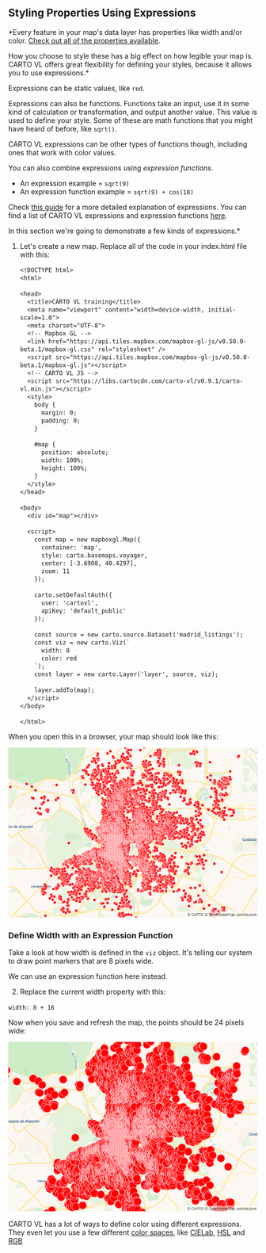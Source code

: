 ## Styling Properties Using Expressions

*Every feature in your map's data layer has properties like width and/or color. [Check out all of the properties available](https://carto.com/developers/carto-vl/reference/#cartoexpressions).

How you choose to style these has a big effect on how legible your map is. CARTO VL offers great flexibility for defining your styles, because it allows you to use expressions.*

Expressions can be static values, like `red`. 

Expressions can also be functions. Functions take an input, use it in some kind of calculation or transformation, and output another value. This value is used to define your style. Some of these are math functions that you might have heard of before, like `sqrt()`.

CARTO VL expressions can be other types of functions though, including ones that work with color values.

You can also combine expressions using *expression functions*.
* An expression example = `sqrt(9)`
* An expression function example = `sqrt(9) + cos(10)`

Check [this guide](https://carto.com/developers/carto-vl/guides/style-with-expressions/#what-is-an-expression) for a more detailed explanation of expressions. You can find a list of CARTO VL expressions and expression functions [here](https://carto.com/developers/carto-vl/reference/#cartoexpressions).

In this section we're going to demonstrate a few kinds of expressions.*

1. Let's create a new map. Replace all of the code in your index.html file with this:

    ```
    <!DOCTYPE html>
    <html>

    <head>
      <title>CARTO VL training</title>
      <meta name="viewport" content="width=device-width, initial-scale=1.0">
      <meta charset="UTF-8">
      <!-- Mapbox GL -->
      <link href="https://api.tiles.mapbox.com/mapbox-gl-js/v0.50.0-beta.1/mapbox-gl.css" rel="stylesheet" />
      <script src="https://api.tiles.mapbox.com/mapbox-gl-js/v0.50.0-beta.1/mapbox-gl.js"></script>
      <!-- CARTO VL JS -->
      <script src="https://libs.cartocdn.com/carto-vl/v0.9.1/carto-vl.min.js"></script>
      <style>
        body {
          margin: 0;
          padding: 0;
        }

        #map {
          position: absolute;
          width: 100%;
          height: 100%;
        }
      </style>
    </head>

    <body>
      <div id="map"></div>

      <script>
        const map = new mapboxgl.Map({
          container: 'map',
          style: carto.basemaps.voyager,
          center: [-3.6908, 40.4297],
          zoom: 11
        });

        carto.setDefaultAuth({
          user: 'cartovl',
          apiKey: 'default_public'
        });

        const source = new carto.source.Dataset('madrid_listings');
        const viz = new carto.Viz(`
          width: 8
          color: red
        `);
        const layer = new carto.Layer('layer', source, viz);

        layer.addTo(map);
      </script>
    </body>

    </html>
    ```

When you open this in a browser, your map should look like this:

![base-style](images/training-v2-03-base.png)


### Define Width with an Expression Function

Take a look at how width is defined in the `viz` object. It's telling our system to draw point markers that are 8 pixels wide.

We can use an expression function here instead.

2. Replace the current width property with this:

`width: 8 + 16`

Now when you save and refresh the map, the points should be 24 pixels wide:

![width-expression](images/training-v2-03-width-exp.png)

CARTO VL has a lot of ways to define color using different expressions. They even let you use a few different [color spaces](https://photo.stackexchange.com/questions/48984/what-is-the-difference-or-relation-between-a-color-model-and-a-color-space), like [CIELab](https://carto.com/developers/carto-vl/reference/#cartoexpressionspalettes), [HSL]() and [RGB]()

